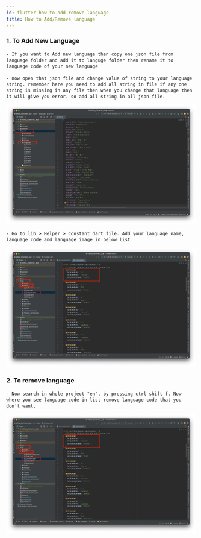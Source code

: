 ```yaml
---
id: flutter-how-to-add-remove-language
title: How to Add/Remove language
---
```


### 1. To Add New Language

    - If you want to Add new language then copy one json file from language folder and add it to languge folder then rename it to language code of your new language

    - now open that json file and change value of string to your language string. remember here you need to add all string in file if any one string is missing in any file then when you change that language then it will give you error. so add all string in all json file.

![eShop](/img/lan2.png)

    - Go to lib > Helper > Constant.dart file. Add your language name, language code and language image in below list

![eShop](/img/lang1.png)

### 2. To remove language

    - Now search in whole project "en", by pressing ctrl shift f. Now where you see language code in list remove language code that you don't want.

![eShop](/img/lang1.png) 